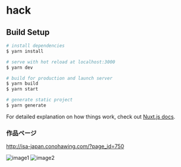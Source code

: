 # hack

## Build Setup

```bash
# install dependencies
$ yarn install

# serve with hot reload at localhost:3000
$ yarn dev

# build for production and launch server
$ yarn build
$ yarn start

# generate static project
$ yarn generate
```

For detailed explanation on how things work, check out [Nuxt.js docs](https://nuxtjs.org).

### 作品ページ
http://isa-japan.conohawing.com/?page_id=750

![image1](https://i.gyazo.com/7d5a96b4db5d317f4da394453b058ab6.png "サンプル1")
![image2](https://i.gyazo.com/ab82183d9890fea377a1c9bec5129f9f.png "サンプル2")
